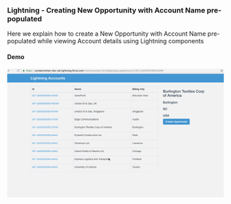 ### Lightning - Creating New Opportunity with Account Name pre-populated

 Here we explain how to create a New Opportunity  with Account Name pre-populated while viewing Account details using Lightning components

#### Demo

![alt tag](https://github.com/mohan-chinnappan-n/lightning-accounts/blob/master/demo/accounts-lightning.gif)
